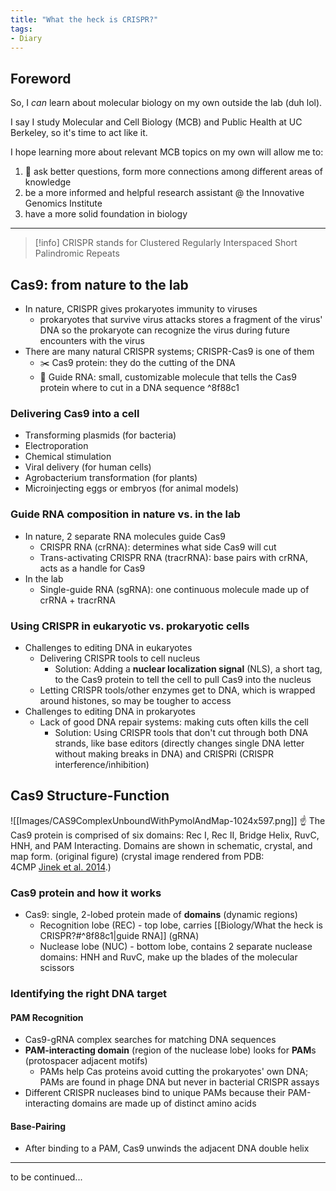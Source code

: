 ```yaml
---
title: "What the heck is CRISPR?"
tags:
- Diary
---
```

## Foreword
So, I *can* learn about molecular biology on my own outside the lab (duh lol). 

I say I study Molecular and Cell Biology (MCB) and Public Health at UC Berkeley, so it's time to act like it. 

I hope learning more about relevant MCB topics on my own will allow me to:
1. 🌟 ask better questions, form more connections among different areas of knowledge
2. be a more informed and helpful research assistant @ the Innovative Genomics Institute
3. have a more solid foundation in biology 

---

> [!info] CRISPR stands for Clustered Regularly Interspaced Short Palindromic Repeats

## Cas9: from nature to the lab
- In nature, CRISPR gives prokaryotes immunity to viruses
	- prokaryotes that survive virus attacks stores a fragment of the virus' DNA so the prokaryote can recognize the virus during future encounters with the virus
- There are many natural CRISPR systems; CRISPR-Cas9 is one of them
	- ✂️ Cas9 protein: they do the cutting of the DNA
	- 🦯 Guide RNA: small, customizable molecule that tells the Cas9 protein where to cut in a DNA sequence ^8f88c1
### Delivering Cas9 into a cell
- Transforming plasmids (for bacteria)
- Electroporation
- Chemical stimulation
- Viral delivery (for human cells)
- Agrobacterium transformation (for plants)
- Microinjecting eggs or embryos (for animal models)
### Guide RNA composition in nature vs. in the lab
- In nature, 2 separate RNA molecules guide Cas9
	- CRISPR RNA (crRNA): determines what side Cas9 will cut
	- Trans-activating CRISPR RNA (tracrRNA): base pairs with crRNA, acts as a handle for Cas9
- In the lab
	- Single-guide RNA (sgRNA): one continuous molecule made up of crRNA + tracrRNA
### Using CRISPR in eukaryotic vs. prokaryotic cells
- Challenges to editing DNA in eukaryotes
	- Delivering CRISPR tools to cell nucleus 
		- Solution: Adding a **nuclear localization signal** (NLS), a short tag, to the Cas9 protein to tell the cell to pull Cas9 into the nucleus
	- Letting CRISPR tools/other enzymes get to DNA, which is wrapped around histones, so may be tougher to access
- Challenges to editing DNA in prokaryotes
	- Lack of good DNA repair systems: making cuts often kills the cell 
		- Solution: Using CRISPR tools that don't cut through both DNA strands, like base editors (directly changes single DNA letter without making breaks in DNA) and CRISPRi (CRISPR interference/inhibition)

## Cas9 Structure-Function
![[Images/CAS9ComplexUnboundWithPymolAndMap-1024x597.png]]
☝️ The Cas9 protein is comprised of six domains: Rec I, Rec II, Bridge Helix, RuvC, HNH, and PAM Interacting. Domains are shown in schematic, crystal, and map form. (original figure) (crystal image rendered from PDB: 4CMP [Jinek et al. 2014](https://sites.tufts.edu/crispr/references/ "References").)

### Cas9 protein and how it works
- Cas9: single, 2-lobed protein made of **domains** (dynamic regions) 
	- Recognition lobe (REC) - top lobe, carries [[Biology/What the heck is CRISPR?#^8f88c1|guide RNA]] (gRNA)
	- Nuclease lobe (NUC) - bottom lobe, contains 2 separate nuclease domains: HNH and RuvC, make up the blades of the molecular scissors
### Identifying the right DNA target
#### PAM Recognition
- Cas9-gRNA complex searches for matching DNA sequences
- **PAM-interacting domain** (region of the nuclease lobe) looks for **PAM**s (protospacer adjacent motifs)
	- PAMs help Cas proteins avoid cutting the prokaryotes' own DNA; PAMs are found in phage DNA but never in bacterial CRISPR assays
- Different CRISPR nucleases bind to unique PAMs because their PAM-interacting domains are made up of distinct amino acids
#### Base-Pairing
- After binding to a PAM, Cas9 unwinds the adjacent DNA double helix


--- 
to be continued...